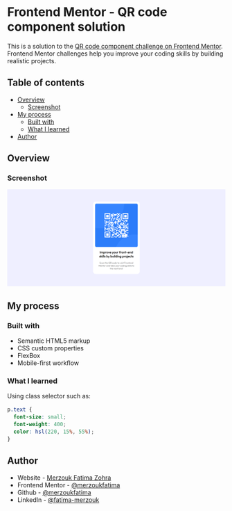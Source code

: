 # Frontend Mentor - QR code component solution

This is a solution to the [QR code component challenge on Frontend Mentor](https://www.frontendmentor.io/challenges/qr-code-component-iux_sIO_H). Frontend Mentor challenges help you improve your coding skills by building realistic projects. 

## Table of contents

- [Overview](#overview)
  - [Screenshot](#screenshot)
- [My process](#my-process)
  - [Built with](#built-with)
  - [What I learned](#what-i-learned)
- [Author](#author)

## Overview

### Screenshot

![](./images/screenshot.png)

## My process

### Built with

- Semantic HTML5 markup
- CSS custom properties
- FlexBox
- Mobile-first workflow


### What I learned
Using class selector such as: 

```css
p.text {
  font-size: small;
  font-weight: 400;
  color: hsl(220, 15%, 55%);
}
```

## Author

- Website - [Merzouk Fatima Zohra](https://merzoukfatimazohra.vercel.app/)
- Frontend Mentor - [@merzoukfatima](https://www.frontendmentor.io/profile/merzoukfatima)
- Github - [@merzoukfatima](https://github.com/merzoukfatima)
- LinkedIn - [@fatima-merzouk](https://www.linkedin.com/in/fatima-merzouk/)

